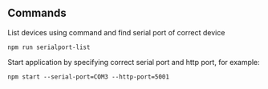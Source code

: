 ## Commands
List devices using command and find serial port of correct device
```
npm run serialport-list
```

Start application by specifying correct serial port and http port, for example:
```
npm start --serial-port=COM3 --http-port=5001
```
